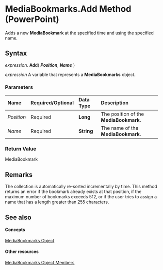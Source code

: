 
# MediaBookmarks.Add Method (PowerPoint)

Adds a new  **MediaBookmark** at the specified time and using the specified name.


## Syntax

 _expression_. **Add**( **_Position_**, **_Name_** )

 _expression_ A variable that represents a **MediaBookmarks** object.


### Parameters



|**Name**|**Required/Optional**|**Data Type**|**Description**|
|:-----|:-----|:-----|:-----|
| _Position_|Required|**Long**|The position of the  **MediaBookmark**.|
| _Name_|Required|**String**|The name of the  **MediaBookmark**.|

### Return Value

MediaBookmark


## Remarks

The collection is automatically re-sorted incrementally by time. This method returns an error if the bookmark already exists at that position, if the maximum number of bookmarks exceeds 512, or if the user tries to assign a name that has a length greater than 255 characters. 


## See also


#### Concepts


[MediaBookmarks Object](167704eb-dea8-3215-c1be-d3eed9cd5d5e.md)
#### Other resources


[MediaBookmarks Object Members](cbcb4e61-8399-5d75-f0de-e50cbf89da37.md)
